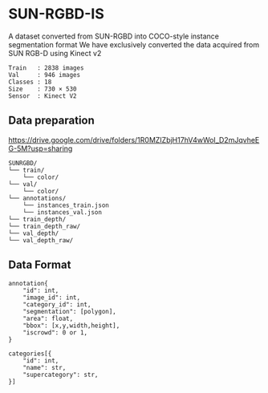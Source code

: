 # SUN-RGBD-IS
A dataset converted from SUN-RGBD into COCO-style instance segmentation format
We have exclusively converted the data acquired from SUN RGB-D using Kinect v2

```
Train   : 2838 images
Val     : 946 images
Classes : 18
Size    : 730 × 530
Sensor  : Kinect V2
```

## Data preparation
https://drive.google.com/drive/folders/1R0MZIZbjH17hV4wWoI_D2mJqvheEG-5M?usp=sharing

```
SUNRGBD/
└── train/
    └── color/
└── val/
    └── color/
└── annotations/
    └── instances_train.json
    └── instances_val.json
└── train_depth/
└── train_depth_raw/
└── val_depth/
└── val_depth_raw/
```

## Data Format
```
annotation{
    "id": int,
    "image_id": int,
    "category_id": int,
    "segmentation": [polygon],
    "area": float,
    "bbox": [x,y,width,height],
    "iscrowd": 0 or 1,
}

categories[{
    "id": int,
    "name": str,
    "supercategory": str,
}]
```
